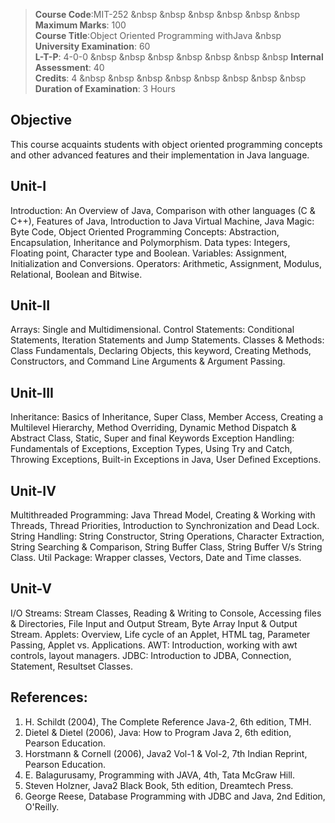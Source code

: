 > __Course Code__:MIT-252 &nbsp &nbsp &nbsp &nbsp &nbsp &nbsp __Maximum Marks__: 100 <br>
> __Course Title__:Object Oriented Programming withJava &nbsp  __University Examination__: 60 <br>
>__L-T-P__: 4-0-0 &nbsp &nbsp &nbsp &nbsp &nbsp &nbsp &nbsp    __Internal Assessment__: 40 <br>
>__Credits__: 4 &nbsp &nbsp &nbsp &nbsp &nbsp &nbsp &nbsp &nbsp __Duration of Examination__: 3 Hours <br>

## Objective
This course acquaints students with object oriented programming concepts and other advanced
features and their implementation in Java language.

## Unit-I
Introduction: An Overview of Java, Comparison with other languages (C & C++), Features of
Java, Introduction to Java Virtual Machine, Java Magic: Byte Code, Object Oriented
Programming Concepts: Abstraction, Encapsulation, Inheritance and Polymorphism.
Data types: Integers, Floating point, Character type and Boolean. Variables: Assignment,
Initialization and Conversions. Operators: Arithmetic, Assignment, Modulus, Relational,
Boolean and Bitwise.

## Unit-II
Arrays: Single and Multidimensional. Control Statements: Conditional Statements, Iteration
Statements and Jump Statements. Classes & Methods: Class Fundamentals, Declaring Objects,
this keyword, Creating Methods, Constructors, and Command Line Arguments & Argument
Passing.

## Unit-III
Inheritance: Basics of Inheritance, Super Class, Member Access, Creating a Multilevel
Hierarchy, Method Overriding, Dynamic Method Dispatch & Abstract Class, Static, Super and
final Keywords
Exception Handling: Fundamentals of Exceptions, Exception Types, Using Try and Catch,
Throwing Exceptions, Built-in Exceptions in Java, User Defined Exceptions.

## Unit-IV
Multithreaded Programming: Java Thread Model, Creating & Working with Threads, Thread
Priorities, Introduction to Synchronization and Dead Lock. String Handling: String Constructor,
String Operations, Character Extraction, String Searching & Comparison, String Buffer Class,
String Buffer V/s String Class. Util Package: Wrapper classes, Vectors, Date and Time classes.

## Unit-V
I/O Streams: Stream Classes, Reading & Writing to Console, Accessing files & Directories, File
Input and Output Stream, Byte Array Input & Output Stream. Applets: Overview, Life cycle of an
Applet, HTML tag, Parameter Passing, Applet vs. Applications. AWT: Introduction, working
with awt controls, layout managers. JDBC: Introduction to JDBA, Connection, Statement,
Resultset Classes.

## References:
1. H. Schildt (2004), The Complete Reference Java-2, 6th edition, TMH.
2. Dietel & Dietel (2006), Java: How to Program Java 2, 6th edition, Pearson Education.
3. Horstmann & Cornell (2006), Java2 Vol-1 & Vol-2, 7th Indian Reprint, Pearson
Education.
4. E. Balagurusamy, Programming with JAVA, 4th, Tata McGraw Hill.
5. Steven Holzner, Java2 Black Book, 5th edition, Dreamtech Press.
6. George Reese, Database Programming with JDBC and Java, 2nd Edition, O'Reilly.
